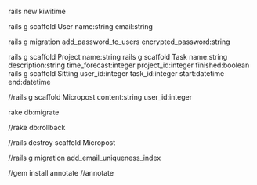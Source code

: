 rails new kiwitime

rails g scaffold User name:string email:string

rails g migration add_password_to_users encrypted_password:string

rails g scaffold Project name:string
rails g scaffold Task name:string description:string time_forecast:integer project_id:integer finished:boolean
rails g scaffold Sitting user_id:integer task_id:integer start:datetime end:datetime

//rails g scaffold Micropost content:string user_id:integer

rake db:migrate

//rake db:rollback

//rails destroy scaffold Micropost

//rails g migration add_email_uniqueness_index

//gem install annotate
//annotate